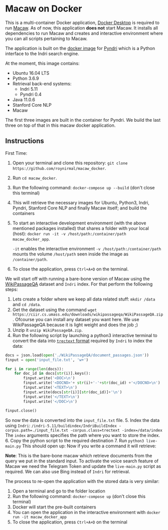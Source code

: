 # Macaw on Docker
This is a multi-container Docker application, [Docker Desktop](https://www.docker.com/products/docker-desktop) is required to run [Macaw](https://github.com/microsoft/macaw). As of now, this application **does not** start Macaw. It installs all dependencies to run Macaw and creates and interactive environment where you can all scripts pertaining to Macaw.

The application is built on the [docker image](https://hub.docker.com/r/roynirmal/pyndri) for [Pyndri](https://github.com/cvangysel/pyndri) which is a Python interface to the Indri search engine. 

At the moment, this image contains:

- Ubuntu 16.04 LTS
- Python 3.6.9
- Retrieval back-end systems:
  * Indri 5.11
  * Pyndri 0.4 
- Java 11.0.6
- Stanford Core NLP
- Macaw

The first three images are built in the container for Pyndri. We build the last three on top of that in this macaw docker application. 

## Instructions
First Time:
1. Open your terminal and clone this repository: `git clone https://github.com/roynirmal/macaw_docker`. 
2. Run `cd macaw_docker`.
3. Run the following command: `docker-compose up --build` (don't close this terminal)
4. This will retrieve the necessary images for Ubuntu, Python3, Indri, Pyndri, Stanford Core NLP and finally Macaw itself; and build the containers
5. To start an interactive development environment (with the above mentioned packages installed) that shares a folder with your local (host): `docker run -it -v /host/path:/container/path macaw_docker_app`.

   `-it` enables the interactive environment `-v /host/path:/container/path` mounts the volume `/host/path` seen inside the image as `/container/path`.

6. To close the application, press `Ctrl+A+D` on the terminal.

We will start off with running a bare-bone version of Macaw using the [WikiPassageQA](https://arxiv.org/pdf/1805.03797.pdf) dataset and `Indri` index. For that perform the following steps: 
1. Lets create a folder where we keep all data related stuff: `mkdir /data` and `cd /data`.
2. Get the dataset using the command `wget https://ciir.cs.umass.edu/downloads/wikipassageqa/WikiPassageQA.zip`. Ofcourse you can install any dataset you want here. We use WikiPassageQA because it is light weight and does the job ;)
3. Unzip it `unzip WikiPassageQA.zip`.
4. Run the following script by launching a python3 interactive terminal to convert the data into [`trectext` format](https://sourceforge.net/p/lemur/wiki/Quick%20Start/) required by `Indri` to index the data:
```python 
docs = json.load(open('./WikiPassageQA/document_passages.json'))
finput = open('input_file.txt', 'w+')

for i in range(len(docs)):
    for doc_id in docs[str(i)].keys():
        finput.write('<DOC>\n')
        finput.write('<DOCNO>'+ str(i)+'-'+str(doc_id) +'</DOCNO>\n')
        finput.write('<TEXT>\n')
        finput.write(docs[str(i)][str(doc_id)]+'\n')
        finput.write('</TEXT>\n')
        finput.write('</DOC>\n')
    
finput.close()
```
So now the data is converted into the `input_file.txt` file.
5. Index the data using `Indri`: `/indri-5.11/buildindex/IndriBuildIndex -corpus.path=./input_file.txt -corpus.class=trectext -index=/data/index`
The `index` arguments specifies the path where you want to store the index. 
6. Copy the python script to the required destination
7. Run `python3 live-main.py`
This should open up:
Now if you write a command it will retrieve: 

**Note**: This is the bare-bone macaw which retrieve documents from the query we put in the standard input. To activate the voice search feature of Macaw we need the Telegram Token and update the `live-main.py` script as required. We can also use Bing instead of `Indri` for retrieval. 



The process to re-open the application with the stored data is very similar:
1. Open a terminal and go to the folder location
2. Run the following command: `docker-compose up` (don't close this terminal)
3. Docker will start the pre-built containers
4. You can open the application in the interactive environment with `docker run -it macaw_docker_app`
5. To close the application, press `Ctrl+A+D` on the terminal
